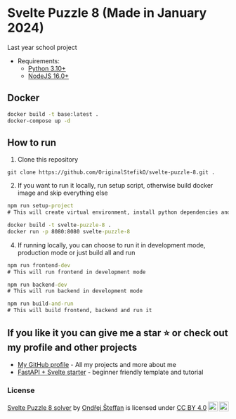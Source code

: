 # Svelte Puzzle 8 (Made in January 2024)
 
Last year school project

- Requirements: 
    - [Python 3.10+](https://www.python.org/downloads/)
    - [NodeJS 16.0+](https://nodejs.org/en)

## Docker

```bash
docker build -t base:latest .
docker-compose up -d 
```

## How to run

1. Clone this repository

```git
git clone https://github.com/OriginalStefikO/svelte-puzzle-8.git .
```

2. If you want to run it locally, run setup script, otherwise build docker image and skip everything else

```cmd
npm run setup-project
# This will create virtual environment, install python dependencies and install all npm dependencies
```

```cmd
docker build -t svelte-puzzle-8 .
docker run -p 8080:8080 svelte-puzzle-8
```

4. If running locally, you can choose to run it in development mode, production mode or just build all and run

```cmd
npm run frontend-dev
# This will run frontend in development mode

npm run backend-dev
# This will run backend in development mode

npm run build-and-run
# This will build frontend, backend and run it
```

## If you like it you can give me a star ⭐ or check out my profile and other projects
- [My GitHub profile](https://github.com/OriginalStefikO) - All my projects and more about me
- [FastAPI + Svelte starter](https://github.com/OriginalStefikO/fastapi-svelte-starter) - beginner friendly template and tutorial

### License

<p xmlns:cc="http://creativecommons.org/ns#" xmlns:dct="http://purl.org/dc/terms/"><a property="dct:title" rel="cc:attributionURL" href="https://github.com/OriginalStefikO/svelte-puzzle-8">Svelte Puzzle 8 solver</a> by <a rel="cc:attributionURL dct:creator" property="cc:attributionName" href="https://github.com/OriginalStefikO">Ondřej Šteffan</a> is licensed under <a href="http://creativecommons.org/licenses/by/4.0/?ref=chooser-v1" target="_blank" rel="license noopener noreferrer" style="display:inline-block;">CC BY 4.0<img style="height:22px!important;margin-left:3px;vertical-align:text-bottom;" src="https://mirrors.creativecommons.org/presskit/icons/cc.svg?ref=chooser-v1"><img style="height:22px!important;margin-left:3px;vertical-align:text-bottom;" src="https://mirrors.creativecommons.org/presskit/icons/by.svg?ref=chooser-v1"></a></p>